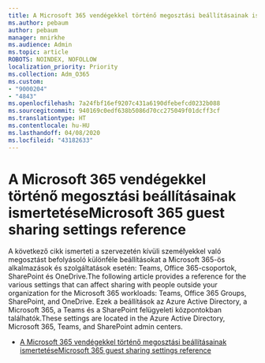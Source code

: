 ```yaml
---
title: A Microsoft 365 vendégekkel történő megosztási beállításainak ismertetése
ms.author: pebaum
author: pebaum
manager: mnirkhe
ms.audience: Admin
ms.topic: article
ROBOTS: NOINDEX, NOFOLLOW
localization_priority: Priority
ms.collection: Adm_O365
ms.custom:
- "9000204"
- "4843"
ms.openlocfilehash: 7a24fbf16ef9207c431a6190dfebefcd0232b088
ms.sourcegitcommit: 940169c0edf638b5086d70cc275049f01dcff3cf
ms.translationtype: HT
ms.contentlocale: hu-HU
ms.lasthandoff: 04/08/2020
ms.locfileid: "43182633"
---
```

# <a name="microsoft-365-guest-sharing-settings-reference"></a><span data-ttu-id="b114c-102">A Microsoft 365 vendégekkel történő megosztási beállításainak ismertetése</span><span class="sxs-lookup"><span data-stu-id="b114c-102">Microsoft 365 guest sharing settings reference</span></span>

<span data-ttu-id="b114c-103">A következő cikk ismerteti a szervezetén kívüli személyekkel való megosztást befolyásoló különféle beállításokat a Microsoft 365-ös alkalmazások és szolgáltatások esetén: Teams, Office 365-csoportok, SharePoint és OneDrive.</span><span class="sxs-lookup"><span data-stu-id="b114c-103">The following article provides a reference for the various settings that can affect sharing with people outside your organization for the Microsoft 365 workloads: Teams, Office 365 Groups, SharePoint, and OneDrive.</span></span> <span data-ttu-id="b114c-104">Ezek a beállítások az Azure Active Directory, a Microsoft 365, a Teams és a SharePoint felügyeleti központokban találhatók.</span><span class="sxs-lookup"><span data-stu-id="b114c-104">These settings are located in the Azure Active Directory, Microsoft 365, Teams, and SharePoint admin centers.</span></span>

- [<span data-ttu-id="b114c-105">A Microsoft 365 vendégekkel történő megosztási beállításainak ismertetése</span><span class="sxs-lookup"><span data-stu-id="b114c-105">Microsoft 365 guest sharing settings reference</span></span>](https://docs.microsoft.com/microsoft-365/solutions/microsoft-365-guest-settings?view=o365-worldwide)
